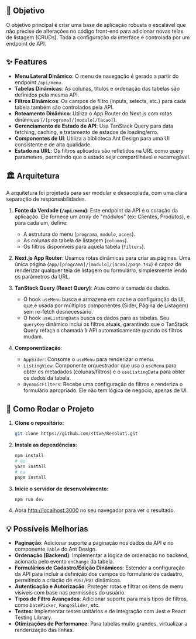 ## 🎯 Objetivo

O objetivo principal é criar uma base de aplicação robusta e escalável que não precise de alterações no código front-end para adicionar novas telas de listagem (CRUDs). Toda a configuração da interface é controlada por um endpoint de API.

## ✨ Features

-   **Menu Lateral Dinâmico**: O menu de navegação é gerado a partir do endpoint `/api/menu`.
-   **Tabelas Dinâmicas**: As colunas, títulos e ordenação das tabelas são definidos pela mesma API.
-   **Filtros Dinâmicos**: Os campos de filtro (inputs, selects, etc.) para cada tabela também são controlados pela API.
-   **Roteamento Dinâmico**: Utiliza o App Router do Next.js com rotas dinâmicas (`/[programa]/[modulo]/[acao]`).
-   **Gerenciamento de Estado de API**: Usa TanStack Query para data fetching, caching, e tratamento de estados de loading/erro.
-   **Componentes de UI**: Utiliza a biblioteca Ant Design para uma UI consistente e de alta qualidade.
-   **Estado na URL**: Os filtros aplicados são refletidos na URL como query parameters, permitindo que o estado seja compartilhável e recarregável.

## 🏛️ Arquitetura

A arquitetura foi projetada para ser modular e desacoplada, com uma clara separação de responsabilidades.

1.  **Fonte da Verdade (`/api/menu`)**: Este endpoint da API é o coração da aplicação. Ele fornece um array de "módulos" (ex: Clientes, Produtos), e para cada um, define:
    -   A estrutura do menu (`programa`, `modulo`, `acoes`).
    -   As colunas da tabela de listagem (`columns`).
    -   Os filtros disponíveis para aquela tabela (`filters`).

2.  **Next.js App Router**: Usamos rotas dinâmicas para criar as páginas. Uma única página (`app/[programa]/[modulo]/[acao]/page.tsx`) é capaz de renderizar qualquer tela de listagem ou formulário, simplesmente lendo os parâmetros da URL.

3.  **TanStack Query (React Query)**: Atua como a camada de dados.
    -   O hook `useMenu` busca e armazena em cache a configuração da UI, que é usada por múltiplos componentes (Sider, Página de Listagem) sem re-fetch desnecessário.
    -   O hook `useListingData` busca os dados para as tabelas. Seu `queryKey` dinâmico inclui os filtros atuais, garantindo que o TanStack Query refaça a chamada à API automaticamente quando os filtros mudam.

4.  **Componentização**:
    -   `AppSider`: Consome o `useMenu` para renderizar o menu.
    -   `ListingView`: Componente orquestrador que usa o `useMenu` para obter os metadados (colunas/filtros) e o `useListingData` para obter os dados da tabela.
    -   `DynamicFilters`: Recebe uma configuração de filtros e renderiza o formulário apropriado. Ele não tem lógica de negócio, apenas de UI.

## 🚀 Como Rodar o Projeto

1.  **Clone o repositório:**
    ```bash
    git clone https://github.com/sttve/Resoluti.git
    ```

2.  **Instale as dependências:**
    ```bash
    npm install
    # ou
    yarn install
    # ou
    pnpm install
    ```

3.  **Inicie o servidor de desenvolvimento:**
    ```bash
    npm run dev
    ```

4.  Abra [http://localhost:3000](http://localhost:3000) no seu navegador para ver o resultado.

## 💡 Possíveis Melhorias

-   **Paginação**: Adicionar suporte a paginação nos dados da API e no componente `Table` do Ant Design.
-   **Ordenação (Backend)**: Implementar a lógica de ordenação no backend, acionada pelo evento `onChange` da tabela.
-   **Formulários de Cadastro/Edição Dinâmicos**: Estender a configuração da API para incluir a definição dos campos do formulário de cadastro, permitindo a criação de `POST`/`PUT` dinâmicos.
-   **Autenticação e Autorização**: Proteger rotas e filtrar os itens de menu visíveis com base nas permissões do usuário.
-   **Tipos de Filtro Avançados**: Adicionar suporte para mais tipos de filtros, como `DatePicker`, `RangeSlider`, etc.
-   **Testes**: Implementar testes unitários e de integração com Jest e React Testing Library.
-   **Otimizações de Performance**: Para tabelas muito grandes, virtualizar a renderização das linhas.